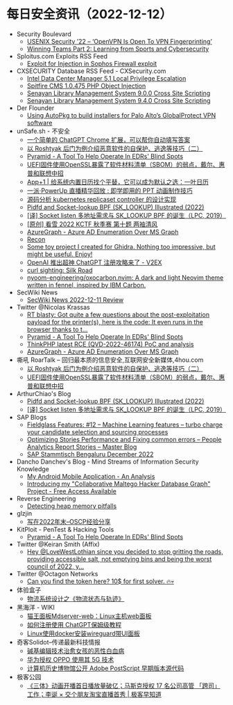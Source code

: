 # 每日安全资讯（2022-12-12）

- Security Boulevard
  - [USENIX Security ’22 – ‘OpenVPN Is Open To VPN Fingerprinting’](https://securityboulevard.com/2022/12/usenix-security-22-openvpn-is-open-to-vpn-fingerprinting/)
  - [Winning Teams Part 2: Learning from Sports and Cybersecurity](https://securityboulevard.com/2022/12/winning-teams-part-2-learning-from-sports-and-cybersecurity/)
- Sploitus.com Exploits RSS Feed
  - [Exploit for Injection in Sophos Firewall exploit](https://sploitus.com/exploit?id=7607438C-C231-51CD-8B12-03231D93062B&utm_source=rss&utm_medium=rss)
- CXSECURITY Database RSS Feed - CXSecurity.com
  - [Intel Data Center Manager 5.1 Local Privilege Escalation](https://cxsecurity.com/issue/WLB-2022120027)
  - [Spitfire CMS 1.0.475 PHP Object Injection](https://cxsecurity.com/issue/WLB-2022120026)
  - [Senayan Library Management System 9.0.0 Cross Site Scripting](https://cxsecurity.com/issue/WLB-2022120025)
  - [Senayan Library Management System 9.4.0 Cross Site Scripting](https://cxsecurity.com/issue/WLB-2022120024)
- Der Flounder
  - [Using AutoPkg to build installers for Palo Alto’s GlobalProtect VPN software](https://derflounder.wordpress.com/2022/12/11/using-autopkg-to-build-installers-for-palo-altos-globalprotect-vpn-software/)
- unSafe.sh - 不安全
  - [一个简单的 ChatGPT Chrome 扩展，可以帮你自动填写答案](https://buaq.net/go-139545.html)
  - [以 Roshtyak 后门为例介绍恶意软件的自保护、逃逸等技巧（二）](https://buaq.net/go-139543.html)
  - [Pyramid - A Tool To Help Operate In EDRs' Blind Spots](https://buaq.net/go-139546.html)
  - [UEFI固件使用OpenSSL暴露了软件材料清单（SBOM）的弱点，戴尔、惠普和联想中招](https://buaq.net/go-139544.html)
  - [App+1 | 给系统内置日历找个平替，它可以成为默认之选：一叶日历](https://buaq.net/go-139536.html)
  - [一派·PowerUp 直播精华回放 : 即学即用的 PPT 动画制作技巧](https://buaq.net/go-139537.html)
  - [源码分析 kubernetes replicaset controller 的设计实现](https://buaq.net/go-139517.html)
  - [Pidfd and Socket-lookup BPF (SK_LOOKUP) Illustrated (2022)](https://buaq.net/go-139522.html)
  - [[译] Socket listen 多地址需求与 SK_LOOKUP BPF 的诞生（LPC, 2019）](https://buaq.net/go-139523.html)
  - [[原创] 看雪 2022 KCTF 秋季赛 第十题 两袖清风](https://buaq.net/go-139518.html)
  - [AzureGraph - Azure AD Enumeration Over MS Graph](https://buaq.net/go-139489.html)
  - [Recon](https://buaq.net/go-139488.html)
  - [Some toy project I created for Ghidra. Nothing too impressive, but might be useful. Enjoy!](https://buaq.net/go-139486.html)
  - [OpenAI 推出超神 ChatGPT 注册攻略来了 - V2EX](https://buaq.net/go-139480.html)
  - [curl sighting: Silk Road](https://buaq.net/go-139487.html)
  - [nyoom-engineering/oxocarbon.nvim: A dark and light Neovim theme written in fennel, inspired by IBM Carbon.](https://buaq.net/go-139473.html)
- SecWiki News
  - [SecWiki News 2022-12-11 Review](http://www.sec-wiki.com/?2022-12-11)
- Twitter @Nicolas Krassas
  - [RT blasty: Got quite a few questions about the post-exploitation payload for the printer(s), here is the code: It even runs in the browser thanks to t...](https://twitter.com/bl4sty/status/1601961997209403392)
  - [Pyramid - A Tool To Help Operate In EDRs' Blind Spots](https://twitter.com/Dinosn/status/1601932370529091584)
  - [ThinkPHP latest RCE (QVD-2022-46174) PoC and analysis](https://twitter.com/Dinosn/status/1601833949239873536)
  - [AzureGraph - Azure AD Enumeration Over MS Graph](https://twitter.com/Dinosn/status/1601833637775020032)
- 嘶吼 RoarTalk – 回归最本质的信息安全,互联网安全新媒体,4hou.com
  - [以 Roshtyak 后门为例介绍恶意软件的自保护、逃逸等技巧（二）](https://www.4hou.com/posts/mX9E)
  - [UEFI固件使用OpenSSL暴露了软件材料清单（SBOM）的弱点，戴尔、惠普和联想中招](https://www.4hou.com/posts/VZMo)
- ArthurChiao's Blog
  - [Pidfd and Socket-lookup BPF (SK_LOOKUP) Illustrated (2022)](https://arthurchiao.github.io/blog/pidfd-and-socket-lookup-bpf-illustrated/)
  - [[译] Socket listen 多地址需求与 SK_LOOKUP BPF 的诞生（LPC, 2019）](https://arthurchiao.github.io/blog/birth-of-sk-lookup-bpf-zh/)
- SAP Blogs
  - [Fieldglass Features: #12 – Machine Learning features – turbo charge your candidate selection and sourcing processes](https://blogs.sap.com/2022/12/11/fieldglass-features-12-machine-learning-features-turbo-charge-your-candidate-selection-and-sourcing-processes/)
  - [Optimizing Stories Performance and Fixing common errors – People Analytics Report Stories – Master Blog](https://blogs.sap.com/2022/12/11/optimizing-stories-performance-and-fixing-common-errors-people-analytics-report-stories-master-blog/)
  - [SAP Stammtisch Bengaluru December 2022](https://blogs.sap.com/2022/12/11/sap-stammtisch-bengaluru-december-2022/)
- Dancho Danchev's Blog - Mind Streams of Information Security Knowledge
  - [My Android Mobile Application - An Analysis](https://ddanchev.blogspot.com/2022/12/my-android-mobile-application-analysis.html)
  - [Introducing my "Collaborative Maltego Hacker Database Graph" Project - Free Access Available](https://ddanchev.blogspot.com/2022/12/introducing-my-collaborative-maltego.html)
- Reverse Engineering
  - [Detecting heap memory pitfalls](https://www.reddit.com/r/ReverseEngineering/comments/ziylo4/detecting_heap_memory_pitfalls/)
- glzjin
  - [写在2022年末–OSCP经验分享](https://www.zhaoj.in/read-8149.html)
- KitPloit - PenTest & Hacking Tools
  - [Pyramid - A Tool To Help Operate In EDRs' Blind Spots](http://www.kitploit.com/2022/12/pyramid-tool-to-help-operate-in-edrs.html)
- Twitter @Keiran Smith (Affix)
  - [Hey @LoveWestLothian since you decided to stop gritting the roads, providing accessible salt, not emptying bins and being the worst council of 2022, y...](https://twitter.com/cli/status/1601971570183913472)
- Twitter @Octagon Networks
  - [Can you find the token here? 10$ for first solver. 🔥💀](https://twitter.com/OctagonNetworks/status/1602001091948089344)
- 体验盒子
  - [物流系统设计之《物流状态与轨迹》](https://www.uedbox.com/post/68665/)
- 黑海洋 - WIKI
  - [猫王面板Mdserver-web：Linux主机web面板](https://blog.upx8.com/3051)
  - [如何注册使用 ChatGPT保姆级教程](https://blog.upx8.com/3148)
  - [Linux使用docker安装wireguard带UI面板](https://blog.upx8.com/3147)
- 奇客Solidot–传递最新科技情报
  - [碱基编辑技术治愈女孩的恶性白血病](https://www.solidot.org/story?sid=73620)
  - [华为授权 OPPO 使用其 5G 技术](https://www.solidot.org/story?sid=73619)
  - [计算机历史博物馆公开 Adobe PostScript 早期版本源代码](https://www.solidot.org/story?sid=73618)
- 极客公园
  - [《三体》动画开播首日播放量破亿；马斯克授权 17 名公司高管 「跨司」工作；李诞 × 交个朋友淘宝直播首秀 | 极客早知道](https://mp.weixin.qq.com/s?__biz=MTMwNDMwODQ0MQ==&mid=2652975441&idx=1&sn=ef944cfefe857f2951a7647753edf6a5&chksm=7e544ce74923c5f1c26b494d34c29daefcb433c7b8936d092744c24ab80ff7cc43f32810d2d2&scene=58&subscene=0#rd)
